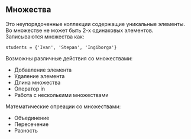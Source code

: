 ## Множества
Это неупорядоченные коллекции содержащие уникальные элементы. Во множестве не может быть 2-х
одинаковых элементов. Записываются множества как:

    students = {'Ivan', 'Stepan', 'Ingiborga'}

Возможны различные действия со множествами:

- Добавление элемента
- Удаление элемента
- Длина множества
- Оператор in
- Работа с несколькими множествами

Математические опреации со множествами:
- Объединение
- Пересечение
- Разность

